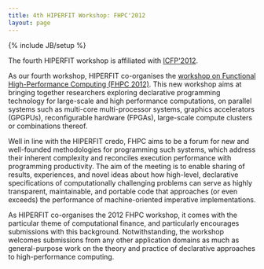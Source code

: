 ```yaml
---
title: 4th HIPERFIT Workshop: FHPC'2012
layout: page
---
```

{% include JB/setup %}

The fourth HIPERFIT workshop is affiliated with
[ICFP'2012](http://www.icfpconference.org/icfp2012).

As our fourth workshop, HIPERFIT co-organises the [workshop on
Functional High-Performance Computing (FHPC 2012)](../fhpc12.html). This
new workshop aims at bringing together researchers exploring
declarative programming technology for large-scale and high
performance computations, on parallel systems such as multi-core
multi-processor systems, graphics accelerators (GPGPUs),
reconfigurable hardware (FPGAs), large-scale compute clusters or
combinations thereof.

Well in line with the HIPERFIT credo, FHPC aims to be a forum for new
and well-founded methodologies for programming such systems, which
address their inherent complexity and reconciles execution performance
with programming productivity. The aim of the meeting is to enable
sharing of results, experiences, and novel ideas about how high-level,
declarative specifications of computationally challenging problems can
serve as highly transparent, maintainable, and portable code that
approaches (or even exceeds) the performance of machine-oriented
imperative implementations.

As HIPERFIT co-organises the 2012 FHPC workshop, it comes with the
particular theme of computational finance, and particularly encourages
submissions with this background. Notwithstanding, the workshop
welcomes submissions from any other application domains as much as
general-purpose work on the theory and practice of declarative
approaches to high-performance computing.

